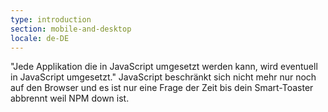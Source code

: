 ```yaml
---
type: introduction
section: mobile-and-desktop
locale: de-DE
---
```

 "Jede Applikation die in JavaScript umgesetzt werden kann, wird eventuell in JavaScript umgesetzt."
JavaScript beschränkt sich nicht mehr nur noch auf den Browser und es ist nur
eine Frage der Zeit bis dein Smart-Toaster abbrennt weil NPM down ist.